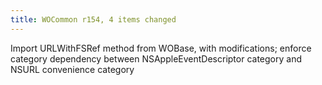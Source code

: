 ```yaml
---
title: WOCommon r154, 4 items changed
---
```


Import URLWithFSRef method from WOBase, with modifications; enforce category dependency between NSAppleEventDescriptor category and NSURL convenience category
